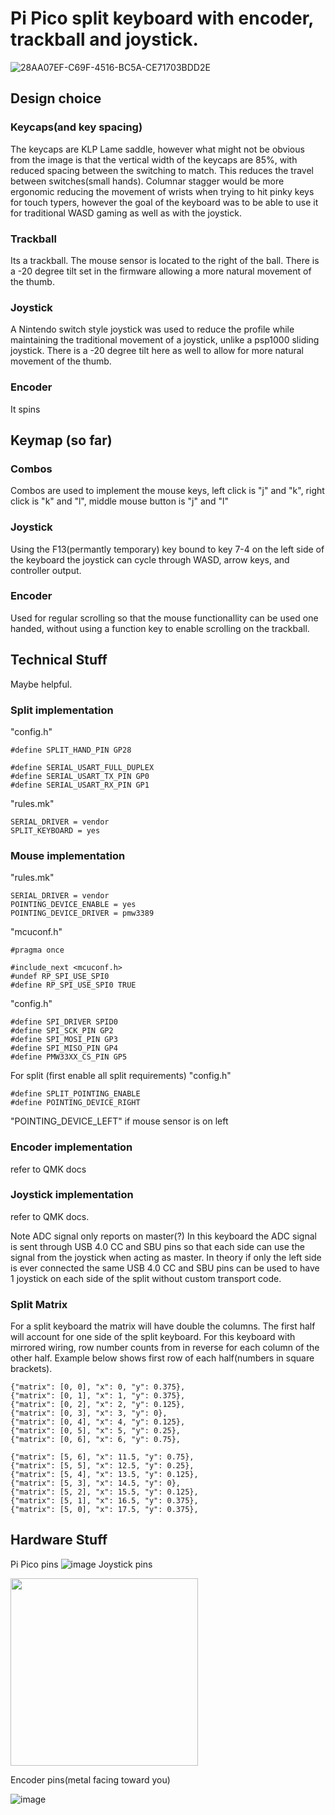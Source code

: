 # Pi Pico split keyboard with encoder, trackball and joystick.
![28AA07EF-C69F-4516-BC5A-CE71703BDD2E](https://github.com/user-attachments/assets/e670d900-998b-4d72-ad4c-23169abe6367)
## Design choice

### Keycaps(and key spacing)

The keycaps are KLP Lame saddle, however what might not be obvious from the image is that the vertical width of the keycaps are 85%, with reduced spacing between the switching to match. This reduces the travel between switches(small hands). Columnar stagger would be more ergonomic reducing the movement of wrists when trying to hit pinky keys for touch typers, however the goal of the keyboard was to be able to use it for traditional WASD gaming as well as with the joystick.

### Trackball

Its a trackball. The mouse sensor is located to the right of the ball. There is a -20 degree tilt set in the firmware allowing a more natural movement of the thumb. 

### Joystick

A Nintendo switch style joystick was used to reduce the profile while maintaining the traditional movement of a joystick, unlike a psp1000 sliding joystick. There is a -20 degree tilt here as well to allow for more natural movement of the thumb.

### Encoder

It spins

## Keymap (so far)

### Combos

Combos are used to implement the mouse keys, left click is "j" and "k", right click is "k" and "l", middle mouse button is "j" and "l"

### Joystick

Using the F13(permantly temporary) key bound to key 7-4 on the left side of the keyboard the joystick can cycle through WASD, arrow keys, and controller output.

### Encoder

Used for regular scrolling so that the mouse functionallity can be used one handed, without using a function key to enable scrolling on the trackball.

## Technical Stuff

Maybe helpful.

### Split implementation 

"config.h"
    
    #define SPLIT_HAND_PIN GP28

    #define SERIAL_USART_FULL_DUPLEX
    #define SERIAL_USART_TX_PIN GP0
    #define SERIAL_USART_RX_PIN GP1

"rules.mk"

    SERIAL_DRIVER = vendor
    SPLIT_KEYBOARD = yes
    
### Mouse implementation
"rules.mk"

    SERIAL_DRIVER = vendor
    POINTING_DEVICE_ENABLE = yes
    POINTING_DEVICE_DRIVER = pmw3389

"mcuconf.h"

    #pragma once

    #include_next <mcuconf.h>
    #undef RP_SPI_USE_SPI0
    #define RP_SPI_USE_SPI0 TRUE

"config.h"

    #define SPI_DRIVER SPID0
    #define SPI_SCK_PIN GP2
    #define SPI_MOSI_PIN GP3
    #define SPI_MISO_PIN GP4
    #define PMW33XX_CS_PIN GP5

For split (first enable all split requirements) "config.h"
    
    #define SPLIT_POINTING_ENABLE
    #define POINTING_DEVICE_RIGHT

"POINTING_DEVICE_LEFT" if mouse sensor is on left

### Encoder implementation 

refer to QMK docs

### Joystick implementation 

refer to QMK docs. 

Note ADC signal only reports on master(?) In this keyboard the ADC signal is sent through USB 4.0 CC and SBU pins so that each side can use the signal from the joystick when acting as master. In theory if only the left side is ever connected the same USB 4.0 CC and SBU pins can be used to have 1 joystick on each side of the split without custom transport code.

### Split Matrix

For a split keyboard the matrix will have double the columns. The first half will account for one side of the split keyboard. For this keyboard with mirrored wiring, row number counts from in reverse for each column of the other half. Example below shows first row of each half(numbers in square brackets).
                
    {"matrix": [0, 0], "x": 0, "y": 0.375},
    {"matrix": [0, 1], "x": 1, "y": 0.375},
    {"matrix": [0, 2], "x": 2, "y": 0.125},
    {"matrix": [0, 3], "x": 3, "y": 0},
    {"matrix": [0, 4], "x": 4, "y": 0.125},
    {"matrix": [0, 5], "x": 5, "y": 0.25},
    {"matrix": [0, 6], "x": 6, "y": 0.75},

    {"matrix": [5, 6], "x": 11.5, "y": 0.75},
    {"matrix": [5, 5], "x": 12.5, "y": 0.25},
    {"matrix": [5, 4], "x": 13.5, "y": 0.125},
    {"matrix": [5, 3], "x": 14.5, "y": 0},
    {"matrix": [5, 2], "x": 15.5, "y": 0.125},
    {"matrix": [5, 1], "x": 16.5, "y": 0.375},
    {"matrix": [5, 0], "x": 17.5, "y": 0.375},
    
## Hardware Stuff

Pi Pico pins
<picture>
![image](https://github.com/user-attachments/assets/d5c09dd5-5870-49c5-af64-c63cd70dd36a)
</picture>
Joystick pins

<picture>
<img src="https://github.com/user-attachments/assets/09c3ba0c-979f-4511-b104-186558ca0a61" width="300">
</picture>

Encoder pins(metal facing toward you)

![image](https://github.com/user-attachments/assets/fd7e67e2-0926-4ba7-866a-cd326067a23b)




